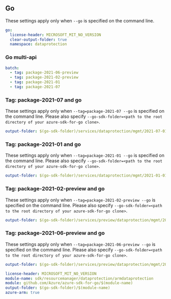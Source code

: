 ## Go

These settings apply only when `--go` is specified on the command line.

``` yaml $(go) && !$(track2)
go:
  license-header: MICROSOFT_MIT_NO_VERSION
  clear-output-folder: true
  namespace: dataprotection
```

### Go multi-api

``` yaml $(go) && !$(track2) && $(multiapi)
batch:
  - tag: package-2021-06-preview
  - tag: package-2021-02-preview
  - tag: package-2021-01
  - tag: package-2021-07
```

### Tag: package-2021-07 and go

These settings apply only when `--tag=package-2021-07 --go` is specified on the command line.
Please also specify `--go-sdk-folder=<path to the root directory of your azure-sdk-for-go clone>`.

``` yaml $(tag)=='package-2021-07' && $(go)
output-folder: $(go-sdk-folder)/services/dataprotection/mgmt/2021-07-01/$(namespace)
```

### Tag: package-2021-01 and go

These settings apply only when `--tag=package-2021-01 --go` is specified on the command line.
Please also specify `--go-sdk-folder=<path to the root directory of your azure-sdk-for-go clone>`.

``` yaml $(tag)=='package-2021-01' && $(go)
output-folder: $(go-sdk-folder)/services/dataprotection/mgmt/2021-01-01/$(namespace)
```

### Tag: package-2021-02-preview and go

These settings apply only when `--tag=package-2021-02-preview --go` is specified on the command line.
Please also specify `--go-sdk-folder=<path to the root directory of your azure-sdk-for-go clone>`.

``` yaml $(tag)=='package-2021-02-preview' && $(go)
output-folder: $(go-sdk-folder)/services/preview/dataprotection/mgmt/2021-02-01-preview/$(namespace)
```

### Tag: package-2021-06-preview and go

These settings apply only when `--tag=package-2021-06-preview --go` is specified on the command line.
Please also specify `--go-sdk-folder=<path to the root directory of your azure-sdk-for-go clone>`.

``` yaml $(tag)=='package-2021-06-preview' && $(go)
output-folder: $(go-sdk-folder)/services/preview/dataprotection/mgmt/2021-06-01-preview/$(namespace)
```

```yaml $(go) && $(track2)
license-header: MICROSOFT_MIT_NO_VERSION
module-name: sdk/resourcemanager/dataprotection/armdataprotection
module: github.com/Azure/azure-sdk-for-go/$(module-name)
output-folder: $(go-sdk-folder)/$(module-name)
azure-arm: true
```

